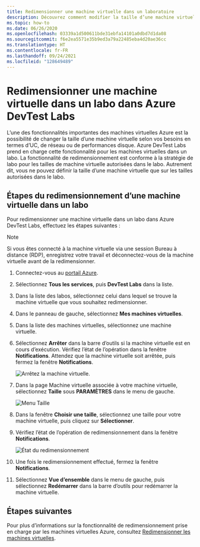 ```yaml
---
title: Redimensionner une machine virtuelle dans un laboratoire
description: Découvrez comment modifier la taille d’une machine virtuelle dans Azure DevTest Labs en fonction de vos besoins en matière de performances de l’UC, du réseau ou du disque.
ms.topic: how-to
ms.date: 06/26/2020
ms.openlocfilehash: 03339a1d500611bde31ebfa14101a0dbd7d1da08
ms.sourcegitcommit: f6e2ea5571e35b9ed3a79a22485eba4d20ae36cc
ms.translationtype: HT
ms.contentlocale: fr-FR
ms.lasthandoff: 09/24/2021
ms.locfileid: "128649489"
---
```

# <a name="resize-a-vm-in-a-lab-in-azure-devtest-labs"></a>Redimensionner une machine virtuelle dans un labo dans Azure DevTest Labs
L’une des fonctionnalités importantes des machines virtuelles Azure est la possibilité de changer la taille d’une machine virtuelle selon vos besoins en termes d’UC, de réseau ou de performances disque. Azure DevTest Labs prend en charge cette fonctionnalité pour les machines virtuelles dans un labo. La fonctionnalité de redimensionnement est conforme à la stratégie de labo pour les tailles de machine virtuelle autorisées dans le labo. Autrement dit, vous ne pouvez définir la taille d’une machine virtuelle que sur les tailles autorisées dans le labo. 


## <a name="steps-to-resize-a-vm-in-a-lab"></a>Étapes du redimensionnement d’une machine virtuelle dans un labo 
Pour redimensionner une machine virtuelle dans un labo dans Azure DevTest Labs, effectuez les étapes suivantes : 

> [!NOTE]
> Si vous êtes connecté à la machine virtuelle via une session Bureau à distance (RDP), enregistrez votre travail et déconnectez-vous de la machine virtuelle avant de la redimensionner.

1. Connectez-vous au [portail Azure](https://portal.azure.com).
2. Sélectionnez **Tous les services**, puis **DevTest Labs** dans la liste.
3. Dans la liste des labos, sélectionnez celui dans lequel se trouve la machine virtuelle que vous souhaitez redimensionner.  
4. Dans le panneau de gauche, sélectionnez **Mes machines virtuelles**. 
5. Dans la liste des machines virtuelles, sélectionnez une machine virtuelle.
6. Sélectionnez **Arrêter** dans la barre d’outils si la machine virtuelle est en cours d’exécution. Vérifiez l’état de l’opération dans la fenêtre **Notifications**. Attendez que la machine virtuelle soit arrêtée, puis fermez la fenêtre **Notifications**. 

    ![Arrêtez la machine virtuelle.](media/devtest-lab-resize-vm/stop-vm.png)
1. Dans la page Machine virtuelle associée à votre machine virtuelle, sélectionnez **Taille** sous **PARAMÈTRES** dans le menu de gauche.

    ![Menu Taille](media/devtest-lab-resize-vm/size-menu.png)
1. Dans la fenêtre **Choisir une taille**, sélectionnez une taille pour votre machine virtuelle, puis cliquez sur **Sélectionner**.     
1. Vérifiez l’état de l’opération de redimensionnement dans la fenêtre **Notifications**.

    ![État du redimensionnement](media/devtest-lab-resize-vm/resize-status.png)
10. Une fois le redimensionnement effectué, fermez la fenêtre **Notifications**. 
11. Sélectionnez **Vue d’ensemble** dans le menu de gauche, puis sélectionnez **Redémarrer** dans la barre d’outils pour redémarrer la machine virtuelle. 

## <a name="next-steps"></a>Étapes suivantes
Pour plus d’informations sur la fonctionnalité de redimensionnement prise en charge par les machines virtuelles Azure, consultez [Redimensionner les machines virtuelles](https://azure.microsoft.com/blog/resize-virtual-machines/).

